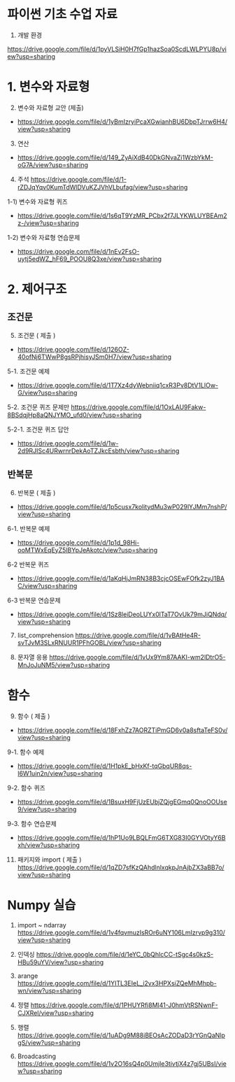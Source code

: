 # 파이썬 기초 수업 자료 

1. 개발 환경 

https://drive.google.com/file/d/1pyVLSiH0H7fGp1hazSoa0ScdLWLPYU8p/view?usp=sharing

# 1. 변수와 자료형 

2. 변수와 자료형 교안 (제출)
* https://drive.google.com/file/d/1yBmIzryiPcaXGwianhBU6DbpTJrrw6H4/view?usp=sharing

3. 연산
* https://drive.google.com/file/d/149_ZyAiXdB40DkGNvaZi1WzbYkM-oG7A/view?usp=sharing

4. 주석
https://drive.google.com/file/d/1-rZDJqYqv0KumTdWlDVuKZJVhVLbufag/view?usp=sharing

1-1) 변수와 자료형 퀴즈 
* https://drive.google.com/file/d/1s6qT9YzMR_PCbx2f7JLYKWLUYBEAm2z-/view?usp=sharing

1-2) 변수와 자료형 연습문제 
* https://drive.google.com/file/d/1nEv2FsO-uytj5edWZ_hF69_POOU8Q3xe/view?usp=sharing

# 2. 제어구조 

## 조건문

5. 조건문 ( 제출 ) 
* https://drive.google.com/file/d/126OZ-40ofNj6TWwP8gsRPjhisyJSm0H7/view?usp=sharing

5-1. 조건문 예제
* https://drive.google.com/file/d/1T7Xz4dyWebniiq1cxR3Pv8DtV1LlOw-G/view?usp=sharing

5-2. 조건문 퀴즈 문제만
https://drive.google.com/file/d/1OxLAU9Fakw-8BSdqjHp8aQNJYMO_ufd0/view?usp=sharing

5-2-1. 조건문 퀴즈 답안 
* https://drive.google.com/file/d/1w-2d9RJISc4URwrnrDekAoTZJkcEsbth/view?usp=sharing


## 반복문 

6. 반복문 ( 제출 )
* https://drive.google.com/file/d/1p5cusx7kolitydMu3wP029lYJMm7nshP/view?usp=sharing

6-1. 반복문 예제 
* https://drive.google.com/file/d/1p1d_98Hi-ooMTWxEqEyZ5lBYpJeAkotc/view?usp=sharing

6-2 반복문 퀴즈 
* https://drive.google.com/file/d/1aKqHjJmRN38B3cjcOSEwFOfk2zyJ1BAC/view?usp=sharing

6-3 반복문 연습문제 
* https://drive.google.com/file/d/1Sz8leiDeoLUYx0lTaT7OvUk79mJiQNdq/view?usp=sharing

7. list_comprehension
https://drive.google.com/file/d/1vBAtHe4R-svTJvM3SLxRNUUR1PFhGOBL/view?usp=sharing

8. 문자열 응용
https://drive.google.com/file/d/1vUx9Ym87AAKI-wm2lDtrO5-MnJoJuNM5/view?usp=sharing

# 함수 

9.  함수 ( 제출 )
* https://drive.google.com/file/d/18FxhZz7AORZTiPmGD6v0a8sftaTeFS0v/view?usp=sharing

9-1. 함수 예제 
* https://drive.google.com/file/d/1H1pkE_bHxKf-tqGbqUR8qs-l6W1uin2n/view?usp=sharing

9-2. 함수 퀴즈 
* https://drive.google.com/file/d/1BsuxH9FjUzEUbjZQjgEGmq0QnoOOUse9/view?usp=sharing

9-3. 함수 연습문제 
* https://drive.google.com/file/d/1hP1Uo9LBQLFmG6TXG83I0GYVOtyY6Bxh/view?usp=sharing


11. 패키지와 import ( 제출 )
https://drive.google.com/file/d/1qZD7sfKzQAhdlnlxqkpJnAjbZX3aBB7o/view?usp=sharing


# Numpy 실습 

1. import ~ ndarray
https://drive.google.com/file/d/1v4fqvmuzIsROr6uNY106LmIzrvp9g310/view?usp=sharing

2. 인덱싱
https://drive.google.com/file/d/1eYC_0bQhlcCC-tSgc4s0kzS-HBu59uYV/view?usp=sharing

3. arange
https://drive.google.com/file/d/1YITL3EIeL_i2vx3HPXsiZQeMhMhpb-wn/view?usp=sharing

4. 정렬
https://drive.google.com/file/d/1PHUYRfi8Ml41-J0hmVtRSNwnF-CJXRel/view?usp=sharing

6. 행렬
https://drive.google.com/file/d/1uADg9M88iBEOsAcZODaD3rYGnQaNlpgS/view?usp=sharing

6. Broadcasting
https://drive.google.com/file/d/1v2O16sQ4p0Umjle3tivtjX4z7gj5UBsI/view?usp=sharing


